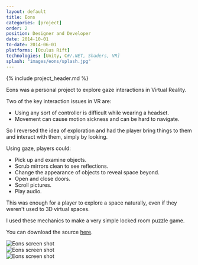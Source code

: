 ```yaml
---
layout: default
title: Eons
categories: [project]
order: 2
position: Designer and Developer
date: 2014-10-01
to-date: 2014-06-01
platforms: [Oculus Rift]
technologies: [Unity, C#/.NET, Shaders, VR]
splash: "images/eons/splash.jpg"
---
```


{% include project_header.md %}

Eons was a personal project to explore gaze interactions in Virtual Reality.

Two of the key interaction issues in VR are:

- Using any sort of controller is difficult while wearing a headset.
- Movement can cause motion sickness and can be hard to navigate.

So I reversed the idea of exploration and had the player bring things to them and interact with them, simply by looking.

Using gaze, players could:

- Pick up and examine objects.
- Scrub mirrors clean to see reflections.
- Change the appearance of objects to reveal space beyond.
- Open and close doors.
- Scroll pictures.
- Play audio.

This was enough for a player to explore a space naturally, even if they weren't used to 3D virtual spaces.

I used these mechanics to make a very simple locked room puzzle game.

You can download the source [here](https://github.com/notoes/eons).


<div class="text-center screen-shot">
    <div class="row neg-margin">
        <div class="col-md-6">
            <img src="{{site.baseurl}}/images/eons/screen1.png" alt="Eons screen shot"/>
        </div>
        <div class="col-md-6">
            <img src="{{site.baseurl}}/images/eons/screen2.png" alt="Eons screen shot"/>
        </div>
        <div class="col-md-6">
            <img src="{{site.baseurl}}/images/eons/screen3.png" alt="Eons screen shot"/>
        </div>
    </div>
</div>
